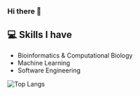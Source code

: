 ### Hi there 👋


## :computer: Skills I have
* Bioinformatics & Computational Biology
* Machine Learning
* Software Engineering

![Top Langs](https://github-readme-stats.vercel.app/api/top-langs/?username=jasonjiangs&langs_count=8&layout=compact)

<!--
**JasonJiangs/JasonJiangs** is a ✨ _special_ ✨ repository because its `README.md` (this file) appears on your GitHub profile.

Here are some ideas to get you started:

- 🔭 I’m currently working on ...
- 🌱 I’m currently learning ...
- 👯 I’m looking to collaborate on ...
- 🤔 I’m looking for help with ...
- 💬 Ask me about ...
- 📫 How to reach me: ...
- 😄 Pronouns: ...
- ⚡ Fun fact: ...
-->

